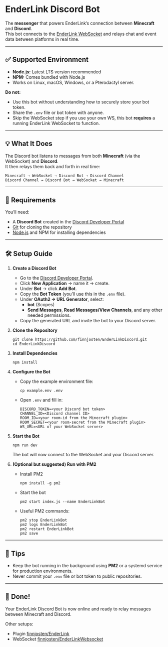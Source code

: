 # EnderLink Discord Bot
The **messenger** that powers EnderLink’s connection between **Minecraft** and **Discord**.  
This bot connects to the [EnderLink WebSocket](https://github.com/finnjosten/EnderLinkWebsocket) and relays chat and event data between platforms in real time.

---

## ✅ Supported Environment
- **Node.js:** Latest LTS version recommended  
- **NPM:** Comes bundled with Node.js  
- Works on Linux, macOS, Windows, or a Pterodactyl server.

**Do not:**
- Use this bot without understanding how to securely store your bot token.  
- Share the `.env` file or bot token with anyone.  
- Skip the WebSocket step if you use your own WS, this bot **requires** a running EnderLink WebSocket to function.

---

## 💡 What It Does
The Discord bot listens to messages from both **Minecraft** (via the WebSocket) and **Discord**.  
It then relays them back and forth in real time:
```
Minecraft → WebSocket → Discord Bot → Discord Channel
Discord Channel → Discord Bot → WebSocket → Minecraft
```

---

## 🔧 Requirements
You’ll need:
- A **Discord Bot** created in the [Discord Developer Portal](https://discord.com/developers/applications)  
- [Git](https://git-scm.com/) for cloning the repository  
- [Node.js](https://nodejs.org/) and NPM for installing dependencies  

---

## 🛠️ Setup Guide
1. **Create a Discord Bot**  
   - Go to the [Discord Developer Portal](https://discord.com/developers/applications).  
   - Click **New Application** → name it → create.  
   - Under **Bot** → click **Add Bot**.  
   - Copy the **Bot Token** (you’ll use this in the `.env` file).  
   - Under **OAuth2 → URL Generator**, select:
     - **bot** (Scopes)
     - **Send Messages**, **Read Messages/View Channels**, and any other needed permissions.
   - Copy the generated URL and invite the bot to your Discord server.

2. **Clone the Repository**  
   ```
   git clone https://github.com/finnjosten/EnderLinkDiscord.git
   cd EnderLinkDiscord
   ```

3. **Install Dependencies**  
   ```
   npm install
   ```

4. **Configure the Bot**  
   - Copy the example environment file:
     ```
     cp example.env .env
     ```
   - Open `.env` and fill in:
     ```
     DISCORD_TOKEN=<your Discord bot token>
     CHANNEL_ID=<Discord channel ID>
     ROOM_ID=<your room-id from the Minecraft plugin>
     ROOM_SECRET=<your room-secret from the Minecraft plugin>
     WS_URL=<URL of your WebSocket server>
     ```

5. **Start the Bot**  
   ```
   npm run dev
   ```
   The bot will now connect to the WebSocket and your Discord server.

6. **(Optional but suggested) Run with PM2**  
   - Install PM2  
     ```
     npm install -g pm2
     ```
   - Start the bot  
     ```
     pm2 start index.js --name EnderLinkBot
     ```
   - Useful PM2 commands:  
     ```
     pm2 stop EnderLinkBot
     pm2 logs EnderLinkBot
     pm2 restart EnderLinkBot
     pm2 save
     ```

---

## 🎯 Tips
- Keep the bot running in the background using **PM2** or a systemd service for production environments.  
- Never commit your `.env` file or bot token to public repositories.

---

## 🎉 Done!
Your EnderLink Discord Bot is now online and ready to relay messages between Minecraft and Discord.  

Other setups:
- Plugin [finnjosten/EnderLink](https://github.com/finnjosten/EnderLink/blob/main/README.md)  
- WebSocket [finnjosten/EnderLinkWebsocket](https://github.com/finnjosten/EnderLinkWebsocket/blob/main/README.md)
